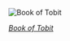 
![Book of Tobit](https://upload.wikimedia.org/wikipedia/commons/thumb/3/30/Tobias_and_the_Angel_-_Filippino_Lippi.jpg/450px-Tobias_and_the_Angel_-_Filippino_Lippi.jpg)

*[Book of Tobit](https://wikipedia.org/wiki/File:Tobias_and_the_Angel_-_Filippino_Lippi.jpg)*
